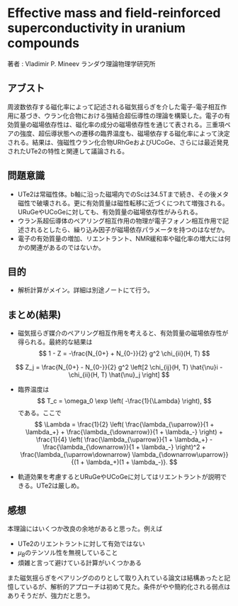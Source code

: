 # Effective mass and field-reinforced superconductivity in uranium compounds

著者 : Vladimir P. Mineev
ランダウ理論物理学研究所
## アブスト
周波数依存する磁化率によって記述される磁気揺らぎを介した電子-電子相互作用に基づき、ウラン化合物における強結合超伝導性の理論を構築した。電子の有効質量の磁場依存性は、磁化率の成分の磁場依存性を通じて表される。三重項ペアの強度、超伝導状態への遷移の臨界温度も、磁場依存する磁化率によって決定される。結果は、強磁性ウラン化合物URhGeおよびUCoGe、さらには最近発見されたUTe2の特性と関連して議論される。

## 問題意識
- UTe2は常磁性体。b軸に沿った磁場内でのScは34.5Tまで続き、その後メタ磁性で破壊される。更に有効質量は磁性転移に近づくにつれて増強される。URuGeやUCoGeに対しても、有効質量の磁場依存性がみられる。
- ウラン系超伝導体のペアリング相互作用の物理が電子フォノン相互作用で記述されるとしたら、繰り込み因子が磁場依存パラメータを持つのはなぜか。
- 電子の有効質量の増加、リエントラント、NMR緩和率や磁化率の増大には何かの関連があるのではないか。

## 目的
- 解析計算がメイン。詳細は別途ノートにて行う。

## まとめ(結果)
- 磁気揺らぎ媒介のペアリング相互作用を考えると、有効質量の磁場依存性が得られる。最終的な結果は
$$
1 - Z = -\frac{N_{0+} + N_{0-}}{2} g^2 \chi_{ii}(H, T)
$$


$$
Z_j = \frac{N_{0+} - N_{0-}}{2} g^2 \left[2 \chi_{ij}(H, T) \hat{\nu}i - \chi_{ii}(H, T) \hat{\nu}_j \right]
$$

- 臨界温度は
$$
T_c = \omega_0 \exp \left( -\frac{1}{\Lambda} \right),
$$
である。ここで
$$
\Lambda = \frac{1}{2} \left( \frac{\lambda_{\uparrow}}{1 + \lambda_+} + \frac{\lambda_{\downarrow}}{1 + \lambda_-} \right) + \frac{1}{4} \left( \frac{\lambda_{\uparrow}}{1 + \lambda_+} - \frac{\lambda_{\downarrow}}{1 + \lambda_-} \right)^2 + \frac{\lambda_{\uparrow\downarrow} \lambda_{\downarrow\uparrow}}{(1 + \lambda_+)(1 + \lambda_-)}.
$$

- 軌道効果を考慮するとURuGeやUCoGeに対してはリエントラントが説明できる。UTe2は厳しめ。

## 感想
本理論にはいくつか改良の余地があると思った。例えば
- UTe2のリエントラントに対して有効ではない
- $\mu_B$のテンソル性を無視していること
- 煩雑と言って避けている計算がいくつかある

また磁気揺らぎをペアリングののりとして取り入れている論文は結構あったと記憶しているが、解析的アプローチは初めて見た。条件がやや簡約化される弱点はありそうだが、強力だと思う。